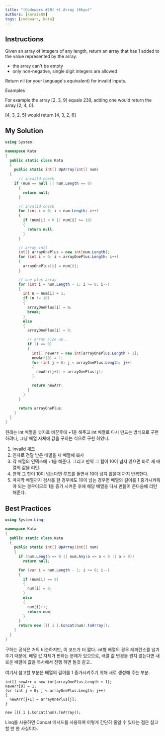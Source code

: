 ```yaml
---
title: "[Codewars #29] +1 Array (6kyu)"
authors: [karais89]
tags: [codewars, kata]
---
```


## Instructions

Given an array of integers of any length, return an array that has 1 added to the value represented by the array.

- the array can't be empty
- only non-negative, single digit integers are allowed

Return nil (or your language's equivalent) for invalid inputs.

Examples

For example the array [2, 3, 9] equals 239, adding one would return the array [2, 4, 0].

[4, 3, 2, 5] would return [4, 3, 2, 6]

## My Solution

```csharp
using System;

namespace Kata
{
  public static class Kata
  {
    public static int[] UpArray(int[] num)
  {
      // invaild check
    if (num == null || num.Length == 0)
      {
        return null;
      }

      // invalid check
      for (int i = 0; i < num.Length; i++)
      {
        if (num[i] < 0 || num[i] >= 10)
        {
          return null;
        }
      }

      // array init
      int[] arrayOnePlus = new int[num.Length];
      for (int i = 0; i < arrayOnePlus.Length; i++)
      {
        arrayOnePlus[i] = num[i];
      }

      // one plus array
      for (int i = num.Length - 1; i >= 0; i--)
      {
        int n = num[i] + 1;
        if (n != 10)
        {
          arrayOnePlus[i] = n;
          break;
        }
        else
        {
          arrayOnePlus[i] = 0;

          // array size up..
          if (i == 0)
          {
            int[] newArr = new int[arrayOnePlus.Length + 1];
            newArr[0] = 1;
            for (int j = 0; j < arrayOnePlus.Length; j++)
            {
              newArr[j+1] = arrayOnePlus[j];
            }

            return newArr;
          }
        }
      }

      return arrayOnePlus;
    }
  }
}
```


원래는 int 배열을 숫자로 바꾼후에 +1을 해주고 int 배열로 다시 만드는 방식으로 구현하려다, 그냥 배열 자체에 값을 구하는 식으로 구현 하였다.

1. invaild 체크
2. 인자로 전달 받은 배열을 새 배열에 복사
3. 각 배열의 인덱스에 +1을 해준다. 그리고 만약 그 합이 10이 넘지 않으면 바로 새 배열의 값을 리턴.
4. 만약 그 합이 10이 넘는다면 루프를 돌면서 10이 넘지 않을때 까지 반복한다.
5. 마지막 배열까지 검사를 한 경우에도 10이 넘는 경우면 배열의 길이를 1 증가시켜줘야 되는 경우이므로 1을 증가 시켜준 후에 해당 배열을 다시 만들어 준다음에 리턴 해준다.

## Best Practices

```csharp
using System.Linq;

namespace Kata
{
  public static class Kata
  {
    public static int[] UpArray(int[] num)
    {
      if (num.Length == 0 || num.Any(a => a < 0 || a > 9))
        return null;

      for (var i = num.Length - 1; i >= 0; i--)
      {
        if (num[i] == 9)
        {
          num[i] = 0;
        }
        else
        {
          num[i]++;
          return num;
        }
      }
      return new []{ 1 }.Concat(num).ToArray();
    }
  }
}
```

구하는 공식은 거의 비슷하지만, 이 코드가 더 짧다.
int형 배열의 경우 레퍼런스를 넘겨주기 때문에, 배열 값 자체가 변하는 문제가 있으므로, 배열 값 변경을 원치 않는다면 새로운 배열에 값을 복사해서 진행 하면 될것 같고..
 
여기서 참고할 부분은 배열의 길이를 1 증가시켜주기 위해 새로 생성해 주는 부분.

```
int[] newArr = new int[arrayOnePlus.Length + 1];
newArr[0] = 1;
for (int j = 0; j < arrayOnePlus.Length; j++)
{
  newArr[j+1] = arrayOnePlus[j];
}
```


```
new []{ 1 }.Concat(num).ToArray();
```

Linq를 사용하면 Concat 메서드를 사용하여 이렇게 간단히 줄일 수 있다는 점은 참고할 만 한 사실이다.